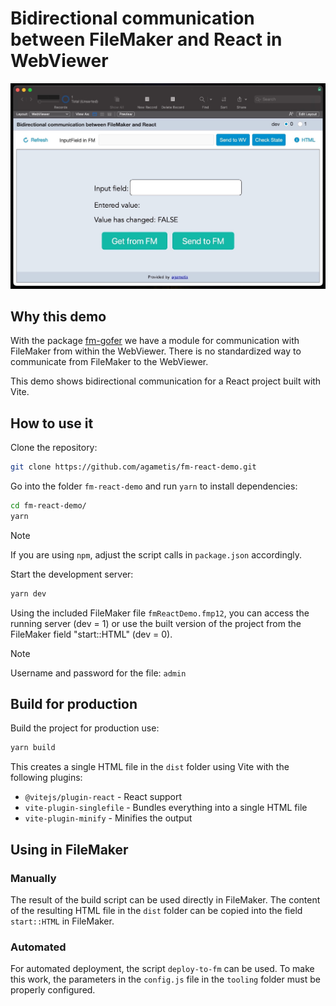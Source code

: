 # Bidirectional communication between FileMaker and React in WebViewer

![User interface of the demo file](demo_UI.jpg)

## Why this demo

With the package [fm-gofer](https://github.com/jwillinghalpern/fm-gofer) we have a module for communication with FileMaker from within the WebViewer. There is no standardized way to communicate from FileMaker to the WebViewer.

This demo shows bidirectional communication for a React project built with Vite.

## How to use it

Clone the repository:

```bash
git clone https://github.com/agametis/fm-react-demo.git
```

Go into the folder `fm-react-demo` and run `yarn` to install dependencies:

```bash
cd fm-react-demo/
yarn
```

> [!NOTE]
> If you are using `npm`, adjust the script calls in `package.json` accordingly.

Start the development server:

```bash
yarn dev
```

Using the included FileMaker file `fmReactDemo.fmp12`, you can access the running server (dev = 1) or use the built version of the project from the FileMaker field "start::HTML" (dev = 0).

> [!NOTE]
> Username and password for the file: `admin`

## Build for production

Build the project for production use:

```bash
yarn build
```

This creates a single HTML file in the `dist` folder using Vite with the following plugins:
- `@vitejs/plugin-react` - React support
- `vite-plugin-singlefile` - Bundles everything into a single HTML file
- `vite-plugin-minify` - Minifies the output

## Using in FileMaker

### Manually

The result of the build script can be used directly in FileMaker. The content of the resulting HTML file in the `dist` folder can be copied into the field `start::HTML` in FileMaker.

### Automated

For automated deployment, the script `deploy-to-fm` can be used. To make this work, the parameters in the `config.js` file in the `tooling` folder must be properly configured.
